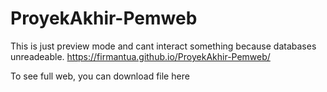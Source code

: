 # ProyekAkhir-Pemweb

This is just preview mode and cant interact something because databases unreadeable.
https://firmantua.github.io/ProyekAkhir-Pemweb/

To see full web, you can download file here
